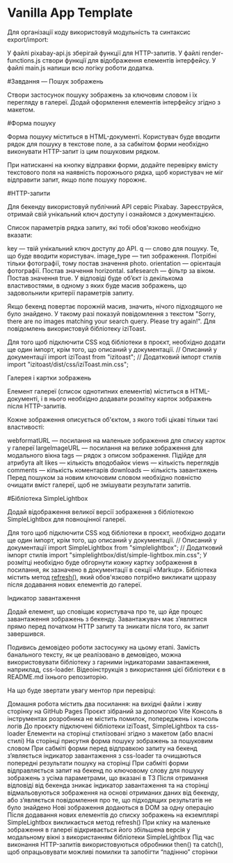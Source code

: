 # Vanilla App Template

Для організації коду використовуй модульність та синтаксис export/import:

У файлі pixabay-api.js зберігай функції для HTTP-запитів. У файлі
render-functions.js створи функції для відображення елементів інтерфейсу. У
файлі main.js напиши всю логіку роботи додатка.

#Завдання — Пошук зображень

Створи застосунок пошуку зображень за ключовим словом і їх перегляду в галереї.
Додай оформлення елементів інтерфейсу згідно з макетом.

#Форма пошуку

Форма пошуку міститься в HTML-документі. Користувач буде вводити рядок для
пошуку в текстове поле, а за сабмітом форми необхідно виконувати HTTP-запит із
цим пошуковим рядком.

При натисканні на кнопку відправки форми, додайте перевірку вмісту текстового
поля на наявність порожнього рядка, щоб користувач не міг відправити запит, якщо
поле пошуку порожнє.

#HTTP-запити

Для бекенду використовуй публічний API сервіс Pixabay. Зареєструйся, отримай
свій унікальний ключ доступу і ознайомся з документацією.

Список параметрів рядка запиту, які тобі обов'язково необхідно вказати:

key — твій унікальний ключ доступу до API. q — слово для пошуку. Те, що буде
вводити користувач. image_type — тип зображення. Потрібні тільки фотографії,
тому постав значення photo. orientation — орієнтація фотографії. Постав значення
horizontal. safesearch — фільтр за віком. Постав значення true. У відповіді буде
об’єкт із декількома властивостями, в одному з яких буде масив зображень, що
задовольнили критерії параметрів запиту.

Якщо бекенд повертає порожній масив, значить, нічого підходящого не було
знайдено. У такому разі показуй повідомлення з текстом "Sorry, there are no
images matching your search query. Please try again!". Для повідомлень
використовуй бібліотеку iziToast.

Для того щоб підключити CSS код бібліотеки в проєкт, необхідно додати ще один
імпорт, крім того, що описаний у документації. // Описаний у документації import
iziToast from "izitoast"; // Додатковий імпорт стилів import
"izitoast/dist/css/iziToast.min.css";

Галерея і картки зображень

Елемент галереї (список однотипних елементів) міститься в HTML-документі, і в
нього необхідно додавати розмітку карток зображень після HTTP-запитів.

Кожне зображення описується об'єктом, з якого тобі цікаві тільки такі
властивості:

webformatURL — посилання на маленьке зображення для списку карток у галереї
largeImageURL — посилання на велике зображення для модального вікна tags — рядок
з описом зображення. Підійде для атрибута alt likes — кількість вподобайок views
— кількість переглядів comments — кількість коментарів downloads — кількість
завантажень Перед пошуком за новим ключовим словом необхідно повністю очищати
вміст галереї, щоб не змішувати результати запитів.

#Бібліотека SimpleLightbox

Додай відображення великої версії зображення з бібліотекою SimpleLightbox для
повноцінної галереї.

Для того щоб підключити CSS код бібліотеки в проєкт, необхідно додати ще один
імпорт, крім того, що описаний у документації. // Описаний у документації import
SimpleLightbox from "simplelightbox"; // Додатковий імпорт стилів import
"simplelightbox/dist/simple-lightbox.min.css"; У розмітці необхідно буде
обгорнути кожну картку зображення в посилання, як зазначено в документації в
секції «Markup». Бібліотека містить метод
[refresh()](https://github.com/andreknieriem/simplelightbox#public-methods),
який обов'язково потрібно викликати щоразу після додавання нових елементів до
галереї.

Індикатор завантаження

Додай елемент, що сповіщає користувача про те, що йде процес завантаження
зображень з бекенду. Завантажувач має з’являтися прямо перед початком HTTP
запиту та зникати після того, як запит завершився.

Подивись демовідео роботи застосунку на цьому етапі. Замість банального тексту,
як це реалізовано в демовідео, можна використовувати бібліотеку з гарними
індикаторами завантаження, наприклад, css-loader. Відеоінструкція з використання
цієї бібліотеки є в README.md їхнього репозиторію.

На що буде звертати увагу ментор при перевірці:

Домашня робота містить два посилання: на вихідні файли і живу сторінку на GitHub
Pages Проєкт зібраний за допомогою Vite Консоль в інструментах розробника не
містить помилок, попереджень і консоль логів До проєкту підключені бібліотеки
iziToast, SimpleLightbox та css-loader Елементи на сторінці стилізовані згідно з
макетом (або власні стилі) На сторінці присутня форма пошуку зображень за
пошуковим словом При сабміті форми перед відправкою запиту на бекенд з’являється
індикатор завантаження з css-loader та очищаються попередні результати пошуку на
сторінці При сабміті форми відправляється запит на бекенд по ключовому слову для
пошуку зображень з усіма параметрами, що вказані в ТЗ Після отримання відповіді
від бекенда зникає індикатор завантаження та на сторінці відмальовуються
зображення на основі отриманих даних від бекенду, або з’являється повідомлення
про те, що підходящих результатів не було знайдено Нові зображення додаються в
DOM за одну операцію Після додавання нових елементів до списку зображень на
екземплярі SimpleLightbox викликається метод refresh() При кліку на маленьке
зображення в галереї відкривається його збільшена версія у модальному вікні з
використанням бібліотеки SimpleLightbox Під час виконання HTTP-запитів
використовуються обробники then() та catch(), щоб опрацьовувати можливі помилки
та запобігти “падінню” сторінки
